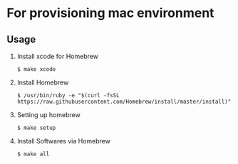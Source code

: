 # For provisioning mac environment

## Usage

1. Install xcode for Homebrew

	```
	$ make xcode
	```

2. Install Homebrew

	```
	$ /usr/bin/ruby -e "$(curl -fsSL https://raw.githubusercontent.com/Homebrew/install/master/install)"
	```

3. Setting up homebrew

	```
	$ make setup
	```

4. Install Softwares via Homebrew


	```
	$ make all
	```